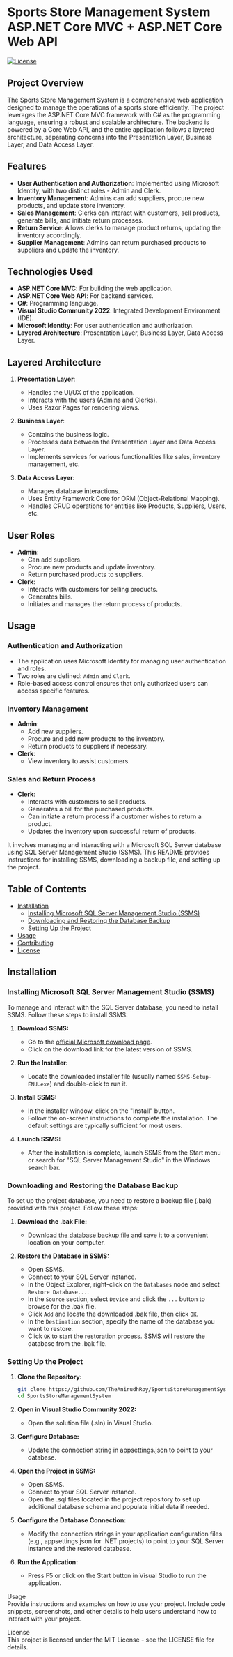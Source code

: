 # Sports Store Management System ASP.NET Core MVC + ASP.NET Core Web API

[![License](https://img.shields.io/badge/license-MIT-blue.svg)](LICENSE)

## Project Overview

The Sports Store Management System is a comprehensive web application designed to manage the operations of a sports store efficiently. The project leverages the ASP.NET Core MVC framework with C# as the programming language, ensuring a robust and scalable architecture. The backend is powered by a Core Web API, and the entire application follows a layered architecture, separating concerns into the Presentation Layer, Business Layer, and Data Access Layer.

## Features

- **User Authentication and Authorization**: Implemented using Microsoft Identity, with two distinct roles - Admin and Clerk.
- **Inventory Management**: Admins can add suppliers, procure new products, and update store inventory.
- **Sales Management**: Clerks can interact with customers, sell products, generate bills, and initiate return processes.
- **Return Service**: Allows clerks to manage product returns, updating the inventory accordingly.
- **Supplier Management**: Admins can return purchased products to suppliers and update the inventory.

## Technologies Used

- **ASP.NET Core MVC**: For building the web application.
- **ASP.NET Core Web API**: For backend services.
- **C#**: Programming language.
- **Visual Studio Community 2022**: Integrated Development Environment (IDE).
- **Microsoft Identity**: For user authentication and authorization.
- **Layered Architecture**: Presentation Layer, Business Layer, Data Access Layer.

## Layered Architecture

1. **Presentation Layer**: 
   - Handles the UI/UX of the application.
   - Interacts with the users (Admins and Clerks).
   - Uses Razor Pages for rendering views.

2. **Business Layer**: 
   - Contains the business logic.
   - Processes data between the Presentation Layer and Data Access Layer.
   - Implements services for various functionalities like sales, inventory management, etc.

3. **Data Access Layer**: 
   - Manages database interactions.
   - Uses Entity Framework Core for ORM (Object-Relational Mapping).
   - Handles CRUD operations for entities like Products, Suppliers, Users, etc.

## User Roles

- **Admin**: 
  - Can add suppliers.
  - Procure new products and update inventory.
  - Return purchased products to suppliers.
- **Clerk**: 
  - Interacts with customers for selling products.
  - Generates bills.
  - Initiates and manages the return process of products.

## Usage

### Authentication and Authorization

- The application uses Microsoft Identity for managing user authentication and roles.
- Two roles are defined: `Admin` and `Clerk`.
- Role-based access control ensures that only authorized users can access specific features.

### Inventory Management

- **Admin**:
  - Add new suppliers.
  - Procure and add new products to the inventory.
  - Return products to suppliers if necessary.
- **Clerk**:
  - View inventory to assist customers.

### Sales and Return Process

- **Clerk**:
  - Interacts with customers to sell products.
  - Generates a bill for the purchased products.
  - Can initiate a return process if a customer wishes to return a product.
  - Updates the inventory upon successful return of products.

It involves managing and interacting with a Microsoft SQL Server database using SQL Server Management Studio (SSMS). This README provides instructions for installing SSMS, downloading a backup file, and setting up the project.

## Table of Contents

- [Installation](#installation)
  - [Installing Microsoft SQL Server Management Studio (SSMS)](#installing-microsoft-sql-server-management-studio-ssms)
  - [Downloading and Restoring the Database Backup](#downloading-and-restoring-the-database-backup)
  - [Setting Up the Project](#setting-up-the-project)
- [Usage](#usage)
- [Contributing](#contributing)
- [License](#license)

## Installation

### Installing Microsoft SQL Server Management Studio (SSMS)

To manage and interact with the SQL Server database, you need to install SSMS. Follow these steps to install SSMS:

1. **Download SSMS:**
   - Go to the [official Microsoft download page](https://docs.microsoft.com/en-us/sql/ssms/download-sql-server-management-studio-ssms).
   - Click on the download link for the latest version of SSMS.

2. **Run the Installer:**
   - Locate the downloaded installer file (usually named `SSMS-Setup-ENU.exe`) and double-click to run it.

3. **Install SSMS:**
   - In the installer window, click on the "Install" button.
   - Follow the on-screen instructions to complete the installation. The default settings are typically sufficient for most users.

4. **Launch SSMS:**
   - After the installation is complete, launch SSMS from the Start menu or search for "SQL Server Management Studio" in the Windows search bar.

### Downloading and Restoring the Database Backup

To set up the project database, you need to restore a backup file (.bak) provided with this project. Follow these steps:

1. **Download the .bak File:**
   - [Download the database backup file](https://github.com/TheAnirudhRoy/SportsStoreManagementSystem/blob/master/SportsDB.bak) and save it to a convenient location on your computer.

2. **Restore the Database in SSMS:**
   - Open SSMS.
   - Connect to your SQL Server instance.
   - In the Object Explorer, right-click on the `Databases` node and select `Restore Database...`.
   - In the `Source` section, select `Device` and click the `...` button to browse for the .bak file.
   - Click `Add` and locate the downloaded .bak file, then click `OK`.
   - In the `Destination` section, specify the name of the database you want to restore.
   - Click `OK` to start the restoration process. SSMS will restore the database from the .bak file.

### Setting Up the Project

1. **Clone the Repository:**
   ```sh
   git clone https://github.com/TheAnirudhRoy/SportsStoreManagementSystem.git
   cd SportsStoreManagementSystem
   
2. **Open in Visual Studio Community 2022:**
   - Open the solution file (.sln) in Visual Studio.
   
3. **Configure Database:**
   - Update the connection string in appsettings.json to point to your database.

4. **Open the Project in SSMS:**
   - Open SSMS.
   - Connect to your SQL Server instance.
   - Open the .sql files located in the project repository to set up additional database schema and populate initial data if needed.

5. **Configure the Database Connection:**
   - Modify the connection strings in your application configuration files (e.g., appsettings.json for .NET projects) to point to your SQL Server instance and the restored database.

6. **Run the Application:**
   - Press F5 or click on the Start button in Visual Studio to run the application.

Usage\
Provide instructions and examples on how to use your project. Include code snippets, screenshots, and other details to help users understand how to interact with your project.

License\
This project is licensed under the MIT License - see the LICENSE file for details.
